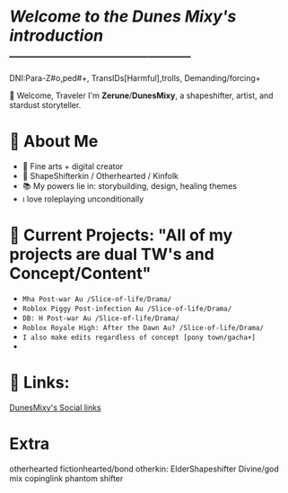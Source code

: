 # *Welcome to the Dunes Mixy's introduction*
▔▔▔▔▔▔▔▔▔▔▔▔▔▔▔▔▔▔▔▔▔▔▔▔▔▔▔▔▔▔

DNI:Para-Z#o,ped#+, TransIDs[Harmful],trolls, Demanding/forcing+

🌙 Welcome, Traveler
I'm **Zerune**/**DunesMixy**, a shapeshifter, artist, and stardust storyteller.

# 🔮 About Me
- 🎨 Fine arts + digital creator
- 🌌 ShapeShifterkin / Otherhearted / Kinfolk
- 📚 My powers lie in: storybuilding, design, healing themes
- ı love roleplaying unconditionally

# 🌿 Current Projects: "All of my projects are dual TW's and Concept/Content"
- `Mha Post-war Au /Slice-of-life/Drama/`
- `Roblox Piggy Post-infection Au /Slice-of-life/Drama/`
- `DB: H Post-war Au /Slice-of-life/Drama/`
- `Roblox Royale High: After the Dawn Au? /Slice-of-life/Drama/`
- `I also make edits regardless of concept [pony town/gacha+]`
-
# 📎 Links:
[DunesMixy's Social links](https://linktr.ee/MixySan)

# Extra
otherhearted
fictionhearted/bond
otherkin: ElderShapeshifter Divine/god mix
copinglink
phantom shifter
